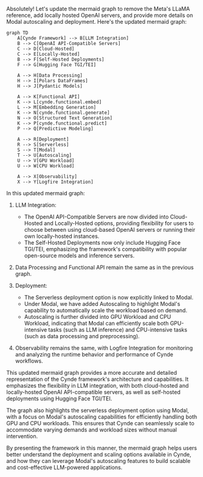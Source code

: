 Absolutely! Let's update the mermaid graph to remove the Meta's LLaMA reference, add locally hosted OpenAI servers, and provide more details on Modal autoscaling and deployment. Here's the updated mermaid graph:

```mermaid
graph TD
    A[Cynde Framework] --> B[LLM Integration]
    B --> C[OpenAI API-Compatible Servers]
    C --> D[Cloud-Hosted]
    C --> E[Locally-Hosted]
    B --> F[Self-Hosted Deployments]
    F --> G[Hugging Face TGI/TEI]
    
    A --> H[Data Processing]
    H --> I[Polars DataFrames]
    H --> J[Pydantic Models]
    
    A --> K[Functional API]
    K --> L[cynde.functional.embed]
    L --> M[Embedding Generation]
    K --> N[cynde.functional.generate]
    N --> O[Structured Text Generation]
    K --> P[cynde.functional.predict]
    P --> Q[Predictive Modeling]
    
    A --> R[Deployment]
    R --> S[Serverless]
    S --> T[Modal]
    T --> U[Autoscaling]
    U --> V[GPU Workload]
    U --> W[CPU Workload]
    
    A --> X[Observability]
    X --> Y[Logfire Integration]
```

In this updated mermaid graph:

1. LLM Integration:
   - The OpenAI API-Compatible Servers are now divided into Cloud-Hosted and Locally-Hosted options, providing flexibility for users to choose between using cloud-based OpenAI servers or running their own locally-hosted instances.
   - The Self-Hosted Deployments now only include Hugging Face TGI/TEI, emphasizing the framework's compatibility with popular open-source models and inference servers.

2. Data Processing and Functional API remain the same as in the previous graph.

3. Deployment:
   - The Serverless deployment option is now explicitly linked to Modal.
   - Under Modal, we have added Autoscaling to highlight Modal's capability to automatically scale the workload based on demand.
   - Autoscaling is further divided into GPU Workload and CPU Workload, indicating that Modal can efficiently scale both GPU-intensive tasks (such as LLM inference) and CPU-intensive tasks (such as data processing and preprocessing).

4. Observability remains the same, with Logfire Integration for monitoring and analyzing the runtime behavior and performance of Cynde workflows.

This updated mermaid graph provides a more accurate and detailed representation of the Cynde framework's architecture and capabilities. It emphasizes the flexibility in LLM integration, with both cloud-hosted and locally-hosted OpenAI API-compatible servers, as well as self-hosted deployments using Hugging Face TGI/TEI.

The graph also highlights the serverless deployment option using Modal, with a focus on Modal's autoscaling capabilities for efficiently handling both GPU and CPU workloads. This ensures that Cynde can seamlessly scale to accommodate varying demands and workload sizes without manual intervention.

By presenting the framework in this manner, the mermaid graph helps users better understand the deployment and scaling options available in Cynde, and how they can leverage Modal's autoscaling features to build scalable and cost-effective LLM-powered applications.